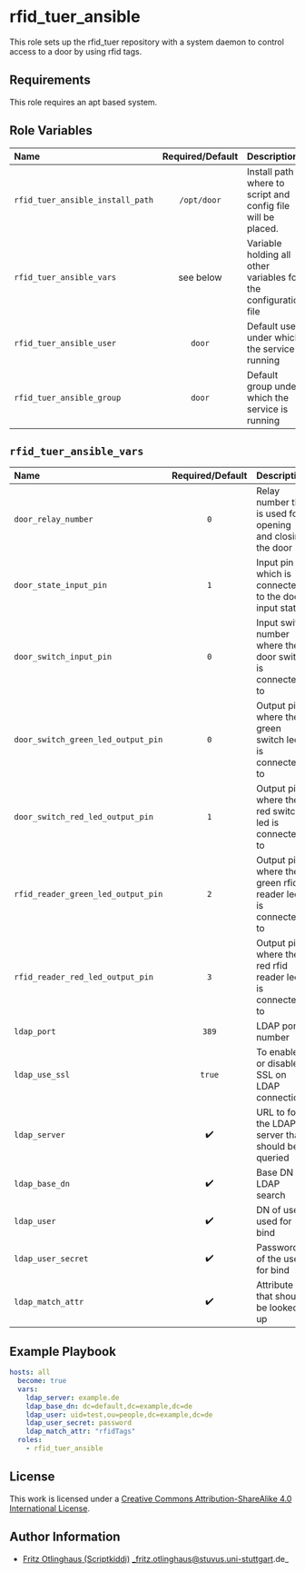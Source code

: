 # rfid_tuer_ansible

This role sets up the rfid_tuer repository with a system daemon to control access to a door by using rfid tags.

## Requirements
This role requires an apt based system.

## Role Variables

| Name                             | Required/Default | Description                                                     |
|:---------------------------------|:----------------:|:----------------------------------------------------------------|
| `rfid_tuer_ansible_install_path` | `/opt/door`      | Install path where to script and config file will be placed.    |
| `rfid_tuer_ansible_vars`         | see below        | Variable holding all other variables for the configuration file |
| `rfid_tuer_ansible_user`         | `door`           | Default user under which the service is running                 |
| `rfid_tuer_ansible_group`        | `door`           | Default group under which the service is running                |


## `rfid_tuer_ansible_vars`

| Name                               | Required/Default   | Description                                                |
|:-----------------------------------|:------------------:|:-----------------------------------------------------------|
| `door_relay_number`                | `0`                | Relay number that is used for opening and closing the door |
| `door_state_input_pin`             | `1`                | Input pin which is connected to the door input state       |
| `door_switch_input_pin`            | `0`                | Input switch number where the door switch is connected to  |
| `door_switch_green_led_output_pin` | `0`                | Output pin where the green switch led is connected to      |
| `door_switch_red_led_output_pin`   | `1`                | Output pin where the red switch led is connected to        |
| `rfid_reader_green_led_output_pin` | `2`                | Output pin where the green rfid reader led is connected to |
| `rfid_reader_red_led_output_pin`   | `3`                | Output pin where the red rfid reader led is connected to   |
| `ldap_port`                        | `389`              | LDAP port number                                           |
| `ldap_use_ssl`                     | `true`             | To enable or disable SSL on LDAP connections               |
| `ldap_server`                      | :heavy_check_mark: | URL to for the LDAP server that should be queried          |
| `ldap_base_dn`                     | :heavy_check_mark: | Base DN for LDAP search                                    |
| `ldap_user`                        | :heavy_check_mark: | DN of user used for bind
| `ldap_user_secret`                 | :heavy_check_mark: | Password of the user for bind
| `ldap_match_attr`                  | :heavy_check_mark: | Attribute that should be looked up                         |

## Example Playbook

```yml
hosts: all
  become: true
  vars:
    ldap_server: example.de
    ldap_base_dn: dc=default,dc=example,dc=de
    ldap_user: uid=test,ou=people,dc=example,dc=de
    ldap_user_secret: password
    ldap_match_attr: "rfidTags"
  roles:
    - rfid_tuer_ansible
```

## License

This work is licensed under a [Creative Commons Attribution-ShareAlike 4.0 International License](https://creativecommons.org/licenses/by-sa/4.0/).

## Author Information

- [Fritz Otlinghaus (Scriptkiddi)](https://github.com/scriptkiddi) _fritz.otlinghaus@stuvus.uni-stuttgart.de_
